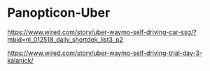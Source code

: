 # Panopticon-Uber

https://www.wired.com/story/uber-waymo-self-driving-car-ssg/?mbid=nl_012518_daily_shortdek_list3_p2

https://www.wired.com/story/uber-waymo-self-driving-trial-day-3-kalanick/
